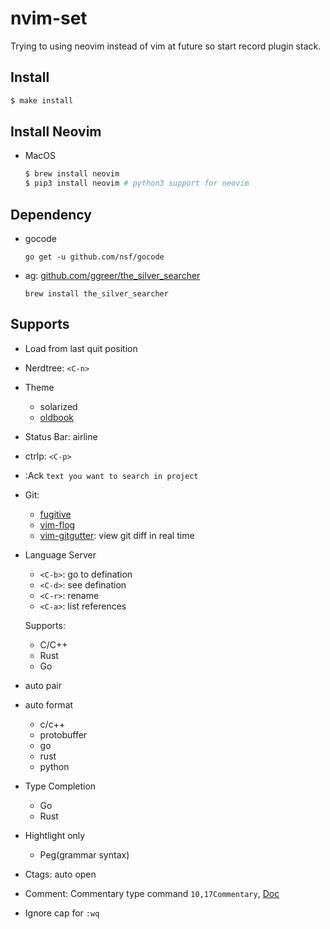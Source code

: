 # nvim-set

Trying to using neovim instead of vim at future so start record plugin stack.

## Install

```bash
$ make install
```

## Install Neovim

- MacOS
    ```bash
    $ brew install neovim
    $ pip3 install neovim # python3 support for neovim
    ```

## Dependency

- gocode
    ```
    go get -u github.com/nsf/gocode
    ```
- ag: [github.com/ggreer/the_silver_searcher](https://github.com/ggreer/the_silver_searcher)
    ```
    brew install the_silver_searcher
    ```

## Supports

- Load from last quit position
- Nerdtree: `<C-n>`
- Theme
    - solarized
	- [oldbook](https://github.com/KKPMW/oldbook-vim)
- Status Bar: airline
- ctrlp: `<C-p>`
- :Ack `text you want to search in project`
- Git:
    - [fugitive](https://vimawesome.com/plugin/fugitive-vim)
    - [vim-flog](https://github.com/rbong/vim-flog/)
    - [vim-gitgutter](https://vimawesome.com/plugin/vim-gitgutter): view git diff in real time
- Language Server
    - `<C-b>`: go to defination
    - `<C-d>`: see defination
    - `<C-r>`: rename
    - `<C-a>`: list references

    Supports:
    - C/C++
    - Rust
    - Go
- auto pair
- auto format
    - c/c++
    - protobuffer
    - go
    - rust
    - python
- Type Completion
    - Go
    - Rust
- Hightlight only
    - Peg(grammar syntax)
- Ctags: auto open
- Comment: Commentary type command `10,17Commentary`, [Doc](https://vimawesome.com/plugin/commentary-vim)
- Ignore cap for `:wq`
